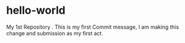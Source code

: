 # hello-world
My 1st Repository
. This is my first Commit message, I am making this change and submission as my first act.
